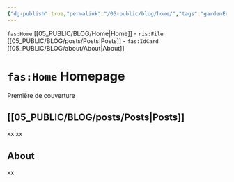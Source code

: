 ```yaml
---
{"dg-publish":true,"permalink":"/05-public/blog/home/","tags":"gardenEntry"}
---
```


`fas:Home` [[05_PUBLIC/BLOG/Home\|Home]] - `ris:File` [[05_PUBLIC/BLOG/posts/Posts\|Posts]] - `fas:IdCard` [[05_PUBLIC/BLOG/about/About\|About]]

# `fas:Home` Homepage
Première de couverture

## [[05_PUBLIC/BLOG/posts/Posts\|Posts]]

xx
xx

## About

xx

